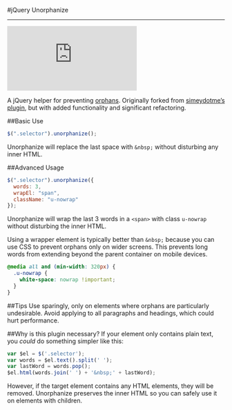 #jQuery Unorphanize

--------------------
![gzip file size](https://badge-size.herokuapp.com/tedw/jquery-unorphanize/master/unorphanize.jquery.min.js?compression=gzip)

A jQuery helper for preventing [orphans](http://en.wikipedia.org/wiki/Widows_and_orphans). Originally forked from [simeydotme’s plugin](https://github.com/simeydotme), but with added functionality and significant refactoring.


##Basic Use
```js
$(".selector").unorphanize();
```
Unorphanize will replace the last space with `&nbsp;` without disturbing any inner HTML.

##Advanced Usage
```js
$(".selector").unorphanize({
  words: 3,
  wrapEl: "span",
  className: "u-nowrap"
});
```
Unorphanize will wrap the last 3 words in a `<span>` with class `u-nowrap` without disturbing the inner HTML.

Using a wrapper element is typically better than `&nbsp;` because you can use CSS to prevent orphans only on wider screens. This prevents long words from extending beyond the parent container on mobile devices.

```css
@media all and (min-width: 320px) {
  .u-nowrap {
    white-space: nowrap !important;
  }
}
```

##Tips
Use sparingly, only on elements where orphans are particularly undesirable. Avoid applying to all paragraphs and headings, which could hurt performance.

##Why is this plugin necessary?
If your element only contains plain text, you _could_ do something simpler like this:
```js
var $el = $('.selector');
var words = $el.text().split(' ');
var lastWord = words.pop();
$el.html(words.join(' ') + '&nbsp;' + lastWord);
```
However, if the target element contains any HTML elements, they will be removed. Unorphanize preserves the inner HTML so you can safely use it on elements with children.
